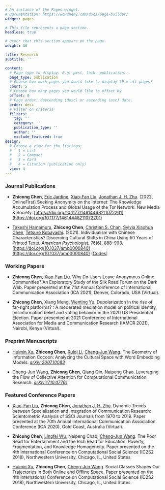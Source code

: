 ```yaml
---
# An instance of the Pages widget.
# Documentation: https://wowchemy.com/docs/page-builder/
widget: pages

# This file represents a page section.
headless: true

# Order that this section appears on the page.
weight: 30

title: Research
subtitle: ''

content:
  # Page type to display. E.g. post, talk, publication...
  page_type: publication
  # Choose how much pages you would like to display (0 = all pages)
  count: 5
  # Choose how many pages you would like to offset by
  offset: 0
  # Page order: descending (desc) or ascending (asc) date.
  order: desc
  # Filter on criteria
  filters:
    tag: ''
    category: ''
    publication_type: ''
    author: ''
    exclude_featured: true
design:
  # Choose a view for the listings:
  #   1 = List
  #   2 = Compact
  #   3 = Card
  #   4 = Citation (publication only)
  view: 4
---
```

<!-- {{% callout note %}}
Quickly discover relevant content by \\[filtering publications](./publication/).
{{% /callout %}} -->

### Journal Publications

- **Zhicong Chen**, [Eric Jardine](https://scholar.google.ca/citations?user=WC3tk7kAAAAJ&hl=en), [Xiao-Fan Liu](https://scholar.google.com/citations?user=77urMs4AAAAJ&hl=en), [Jonathan J. H. Zhu](https://scholar.google.com/citations?user=q41vFFQAAAAJ&hl=en). (2022, OnlineFirst) Seeking Anonymity on the Internet: The Knowledge Accumulation Process and Global Usage of the Tor Network. New Media & Society. [https://doi.org/10.1177/14614448211072201](https://doi.org/10.1177/14614448211072201)

- [Takeshi Hamamura](https://scholar.google.com.au/citations?user=ZBaTY_0AAAAJ), **Zhicong Chen**, [Christian S. Chan](https://scholar.google.com/citations?user=idD2rG8AAAAJ&hl=en), [Sylvia Xiaohua Chen](https://scholar.google.com/citations?user=YK5zqVUAAAAJ&hl=en), [Tetsuro Kobayashi](https://scholar.google.com/citations?user=Ro7C2w0AAAAJ&hl=zh-TW). (2021). Individualism with Chinese Characteristics? Discerning Cultural Shifts in China Using 50 Years of Printed Texts. *American Psychologist*, 76(6), 888–903. [https://doi.org/10.1037/amp0000840](https://doi.org/10.1037/amp0000840) [[Codes](https://osf.io/4phmk/)]

### Working Papers

- **Zhicong Chen**, [Xiao-Fan Liu](https://scholar.google.com/citations?user=77urMs4AAAAJ&hl=en). Why Do Users Leave Anonymous Online Communities? An Exploratory Study of the Silk Road Forum on the Dark Web. Paper presented at the 71st Annual Conference of International Communication Association (ICA 2021), Denver, Colorado, USA (Virtual).

- **Zhicong Chen**, Xiang Meng, [Wenting Yu](https://scholar.google.com.hk/citations?user=vxE6Dm0AAAAJ&hl=zh-TW). Depolarization in the rise of far-right platforms? : A moderated mediation model on political identity, misinformation belief and voting behavior in the 2020 US Presidential Election. Paper presented at 2021 Conference of International Association for Media and Communication Research (IAMCR 2021), Nairobi, Kenya (Virtual).

### Preprint Manuscripts

- [Huimin Xu](https://scholar.google.com/citations?user=2HdXQFAAAAAJ&hl=en), **Zhicong Chen**, [Ruiqi Li](https://scholar.google.com/citations?user=IomtBmAAAAAJ&hl=zh-CN), [Cheng-Jun Wang](https://scholar.google.co.uk/citations?user=nNdt_G8AAAAJ). The Geometry of Information Cocoon: Analyzing the Cultural Space with Word Embedding Models. [*arXiv:2007.10083*](https://arxiv.org/abs/2007.10083)

- [Cheng-Jun Wang](https://scholar.google.co.uk/citations?user=nNdt_G8AAAAJ), **Zhicong Chen**, Qiang Qin, Naipeng Chao. Leveraging the Flow of Collective Attention for Computational Communication Research. [*arXiv:1710.07761*](https://arxiv.org/abs/1710.07761)

### Featured Conference Papers

- [Xiao-Fan Liu](https://scholar.google.com/citations?user=77urMs4AAAAJ&hl=en), **Zhicong Chen**, [Jonathan J. H. Zhu](https://scholar.google.com/citations?user=q41vFFQAAAAJ&hl=en). Dynamic Trends between Specialization and Integration of Communication Research: Scientometric Analysis of SSCI Journals from 1970 to 2019. Paper presented at the 70th Annual International Communication Association Conference (ICA 2020), Gold Coast, Australia (Virtual).

- **Zhicong Chen**, [Lingfei Wu](https://scholar.google.com/citations?user=NoDUFVUAAAAJ&hl=en), Naipeng Chao, [Cheng-Jun Wang](https://scholar.google.co.uk/citations?user=nNdt_G8AAAAJ). The Poor Read for Entertainment and the Rich Read for Education: Poverty, Fragmentation, and Knowledge Homogeneity. Paper presented on the 4th International Conference on Computational Social Science (IC2S2 2018), Northwestern University, Chicago, IL, United States.

- [Huimin Xu](https://scholar.google.com/citations?user=2HdXQFAAAAAJ&hl=en), **Zhicong Chen**, [Cheng-Jun Wang](https://scholar.google.co.uk/citations?user=nNdt_G8AAAAJ). Social Classes Shapes Our Trajectories in Both Online and Offline Space. Paper presented on the 4th International Conference on Computational Social Science (IC2S2 2018), Northwestern University, Chicago, IL, United States.